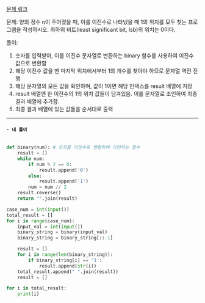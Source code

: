 [문제 링크](https://www.acmicpc.net/problem/3460)

문제: 양의 정수 n이 주어졌을 때, 이를 이진수로 나타냈을 때 1의 위치를 모두 찾는 프로그램을 작성하시오. 최하위 비트(least significant bit, lsb)의 위치는 0이다.

풀이: 
1. 숫자를 입력받아, 이를 이진수 문자열로 변환하는 binary 함수를 사용하여 이진수 값으로 변환함
2. 해당 이진수 값을 맨 마지막 위치에서부터 1의 개수를 찾아야 하므로 문자열 역전 진행
3. 해당 문자열의 모든 값을 확인하며, 값이 1이면 해당 인덱스를 result 배열에 저장
4. result 배열엔 한 이진수의 1의 위치 값들이 담겨있음. 이를 문자열로 조인하여 최종 결과 배열에 추가함.
5. 최종 결과 배열에 있는 값들을 순서대로 출력

---

#### **`- 내 풀이`**
```python

def binary(num): # 숫자를 이진수로 변환하여 리턴하는 함수
    result = []
    while num:
        if num % 2 == 0:
            result.append('0')
        else:
            result.append('1')
        num = num // 2
    result.reverse()
    return "".join(result)

case_num = int(input())
total_result = []
for i in range(case_num):
    input_val = int(input())
    binary_string = binary(input_val)
    binary_string = binary_string[::-1]

    result = []
    for i in range(len(binary_string)):
        if binary_string[i] == '1':
            result.append(str(i))
    total_result.append(" ".join(result))
    result = []

for i in total_result:
    print(i)
```
